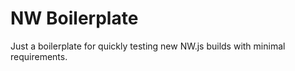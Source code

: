 # NW Boilerplate
Just a boilerplate for quickly testing new NW.js builds with minimal requirements.
